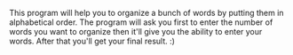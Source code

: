 This program will help you to organize a bunch of words by putting them in alphabetical order. The program will ask you first to enter the number of words you want to organize then it'll give you the ability to enter your words. After that you'll get your final result.
:)